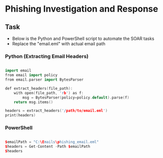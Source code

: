 # Phishing Investigation and Response


## Task

* Below is the Python and PowerShell script to automate the SOAR tasks
* Replace the "email.eml" with actual email path

### Python (Extracting Email Headers)

```cpp

import email
from email import policy
from email.parser import BytesParser

def extract_headers(file_path):
    with open(file_path, 'rb') as f:
        msg = BytesParser(policy=policy.default).parse(f)
    return msg.items()

headers = extract_headers('/path/to/email.eml')
print(headers)

```

### PowerShell

```cpp

$emailPath = "C:\Emails\phishing_email.eml"
$headers = Get-Content -Path $emailPath
$headers

```
